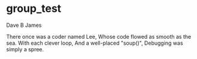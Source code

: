 # group_test
Dave B
James

There once was a coder named Lee,
Whose code flowed as smooth as the sea.
With each clever loop,
And a well-placed "soup()",
Debugging was simply a spree.